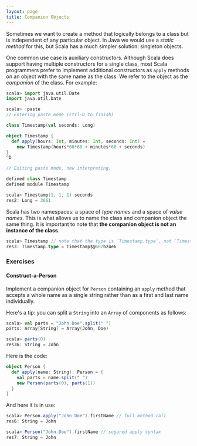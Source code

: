 ```yaml
---
layout: page
title: Companion Objects
---
```


Sometimes we want to create a method that logically belongs to a class but is independent of any particular object. In Java we would use a *static method* for this, but Scala has a much simpler solution: singleton objects.

One common use case is auxiliary constructors. Although Scala does support having multiple constructors for a single class, most Scala programmers prefer to implement additional constructors as `apply` methods on an object with the same name as the class. We refer to the object as the *companion* of the class. For example:

~~~ scala
scala> import java.util.Date
import java.util.Date

scala> :paste
// Entering paste mode (ctrl-D to finish)

class Timestamp(val seconds: Long)

object Timestamp {
  def apply(hours: Int, minutes: Int, seconds: Int) =
    new Timestamp(hours*60*60 + minutes*60 + seconds)
}
^D

// Exiting paste mode, now interpreting.

defined class Timestamp
defined module Timestamp

scala> Timestamp(1, 1, 1).seconds
res2: Long = 3661
~~~

Scala has two namespaces: a space of *type names* and a space of *value names*. This is what allows us to name the class and companion object the same thing. It is important to note that **the companion object is not an instance of the class**.

~~~ scala
scala> Timestamp // note that the type is `Timestamp.type`, not `Timestamp`
res3: Timestamp.type = Timestamp$@602b24e6
~~~

### Exercises

#### Construct-a-Person

Implement a companion object for `Person` containing an `apply` method that accepts a whole name as a single string rather than as a first and last name individually.

Here's a tip: you can split a `String` into an `Array` of components as follows:

~~~ scala
scala> val parts = "John Doe".split(" ")
parts: Array[String] = Array(John, Doe)

scala> parts(0)
res36: String = John
~~~

<div class="solution">
Here is the code:

~~~ scala
object Person {
  def apply(name: String): Person = {
    val parts = name.split(" ")
    new Person(parts(0), parts(1))
  }
}
~~~

And here it is in use:

~~~ scala
scala> Person.apply("John Doe").firstName // full method call
res6: String = John

scala> Person("John Doe").firstName // sugared apply syntax
res7: String = John
~~~
</div>
